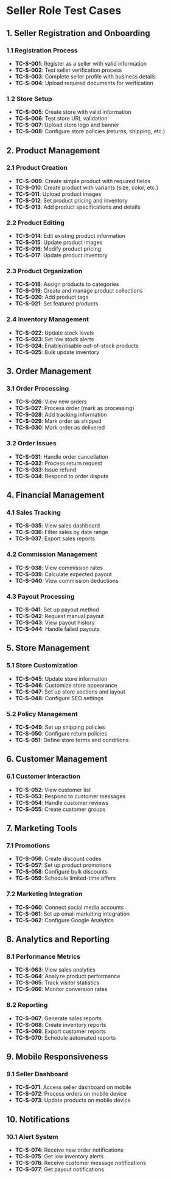 # Seller Role Test Cases

## 1. Seller Registration and Onboarding

### 1.1 Registration Process
- **TC-S-001**: Register as a seller with valid information
- **TC-S-002**: Test seller verification process
- **TC-S-003**: Complete seller profile with business details
- **TC-S-004**: Upload required documents for verification

### 1.2 Store Setup
- **TC-S-005**: Create store with valid information
- **TC-S-006**: Test store URL validation
- **TC-S-007**: Upload store logo and banner
- **TC-S-008**: Configure store policies (returns, shipping, etc.)

## 2. Product Management

### 2.1 Product Creation
- **TC-S-009**: Create simple product with required fields
- **TC-S-010**: Create product with variants (size, color, etc.)
- **TC-S-011**: Upload product images
- **TC-S-012**: Set product pricing and inventory
- **TC-S-013**: Add product specifications and details

### 2.2 Product Editing
- **TC-S-014**: Edit existing product information
- **TC-S-015**: Update product images
- **TC-S-016**: Modify product pricing
- **TC-S-017**: Update product inventory

### 2.3 Product Organization
- **TC-S-018**: Assign products to categories
- **TC-S-019**: Create and manage product collections
- **TC-S-020**: Add product tags
- **TC-S-021**: Set featured products

### 2.4 Inventory Management
- **TC-S-022**: Update stock levels
- **TC-S-023**: Set low stock alerts
- **TC-S-024**: Enable/disable out-of-stock products
- **TC-S-025**: Bulk update inventory

## 3. Order Management

### 3.1 Order Processing
- **TC-S-026**: View new orders
- **TC-S-027**: Process order (mark as processing)
- **TC-S-028**: Add tracking information
- **TC-S-029**: Mark order as shipped
- **TC-S-030**: Mark order as delivered

### 3.2 Order Issues
- **TC-S-031**: Handle order cancellation
- **TC-S-032**: Process return request
- **TC-S-033**: Issue refund
- **TC-S-034**: Respond to order dispute

## 4. Financial Management

### 4.1 Sales Tracking
- **TC-S-035**: View sales dashboard
- **TC-S-036**: Filter sales by date range
- **TC-S-037**: Export sales reports

### 4.2 Commission Management
- **TC-S-038**: View commission rates
- **TC-S-039**: Calculate expected payout
- **TC-S-040**: View commission deductions

### 4.3 Payout Processing
- **TC-S-041**: Set up payout method
- **TC-S-042**: Request manual payout
- **TC-S-043**: View payout history
- **TC-S-044**: Handle failed payouts

## 5. Store Management

### 5.1 Store Customization
- **TC-S-045**: Update store information
- **TC-S-046**: Customize store appearance
- **TC-S-047**: Set up store sections and layout
- **TC-S-048**: Configure SEO settings

### 5.2 Policy Management
- **TC-S-049**: Set up shipping policies
- **TC-S-050**: Configure return policies
- **TC-S-051**: Define store terms and conditions

## 6. Customer Management

### 6.1 Customer Interaction
- **TC-S-052**: View customer list
- **TC-S-053**: Respond to customer messages
- **TC-S-054**: Handle customer reviews
- **TC-S-055**: Create customer groups

## 7. Marketing Tools

### 7.1 Promotions
- **TC-S-056**: Create discount codes
- **TC-S-057**: Set up product promotions
- **TC-S-058**: Configure bulk discounts
- **TC-S-059**: Schedule limited-time offers

### 7.2 Marketing Integration
- **TC-S-060**: Connect social media accounts
- **TC-S-061**: Set up email marketing integration
- **TC-S-062**: Configure Google Analytics

## 8. Analytics and Reporting

### 8.1 Performance Metrics
- **TC-S-063**: View sales analytics
- **TC-S-064**: Analyze product performance
- **TC-S-065**: Track visitor statistics
- **TC-S-066**: Monitor conversion rates

### 8.2 Reporting
- **TC-S-067**: Generate sales reports
- **TC-S-068**: Create inventory reports
- **TC-S-069**: Export customer reports
- **TC-S-070**: Schedule automated reports

## 9. Mobile Responsiveness

### 9.1 Seller Dashboard
- **TC-S-071**: Access seller dashboard on mobile
- **TC-S-072**: Process orders on mobile device
- **TC-S-073**: Update products on mobile device

## 10. Notifications

### 10.1 Alert System
- **TC-S-074**: Receive new order notifications
- **TC-S-075**: Get low inventory alerts
- **TC-S-076**: Receive customer message notifications
- **TC-S-077**: Get payout notifications
